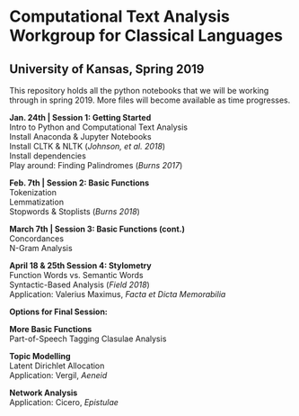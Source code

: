 # Computational Text Analysis Workgroup for Classical Languages
## University of Kansas, Spring 2019

This repository holds all the python notebooks that we will be working through in spring 2019. More files will become available as time progresses. 

**Jan. 24th |	Session 1: Getting Started**  
Intro to Python and Computational Text Analysis  
Install Anaconda & Jupyter Notebooks  
Install CLTK & NLTK (*Johnson, et al. 2018*)  
Install dependencies  
Play around: Finding Palindromes (*Burns 2017*)  
  

**Feb. 7th | Session 2: Basic Functions**  
Tokenization  
Lemmatization  
Stopwords & Stoplists	(*Burns 2018*)  
  

**March 7th | Session 3: Basic Functions (cont.)**  
Concordances  
N-Gram Analysis  	
	
	
**April 18 & 25th	Session 4: Stylometry**  
Function Words vs. Semantic Words  
Syntactic-Based Analysis (*Field 2018*)  
Application: Valerius Maximus, *Facta et Dicta Memorabilia*	  
	
	
**Options for Final Session:**

**More Basic Functions**  
Part-of-Speech Tagging
Clasulae Analysis	  
	
	
**Topic Modelling**  
Latent Dirichlet Allocation  
Application: Vergil, *Aeneid*  
	
	
**Network Analysis**  
Application: Cicero, *Epistulae*
